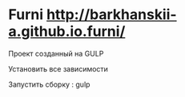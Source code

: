 # Furni  http://barkhanskii-a.github.io.furni/
Проект созданный на GULP 

Установить все зависимости

Запустить сборку : gulp
